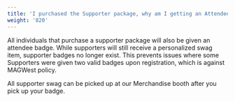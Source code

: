 ```yaml
---
title: 'I purchased the Supporter package, why am I getting an Attendee badge?'
weight: '820'
---
```

All individuals that purchase a supporter package will also be given an attendee badge. While supporters will still receive a personalized swag item, supporter badges no longer exist. This prevents issues where some Supporters were given two valid badges upon registration, which is against MAGWest policy.



All supporter swag can be picked up at our Merchandise booth after you pick up your badge.
